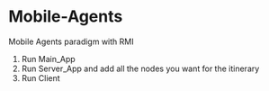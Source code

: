 # Mobile-Agents
Mobile Agents paradigm with RMI

1. Run Main_App
2. Run Server_App and add all the nodes you want for the itinerary
3. Run Client
